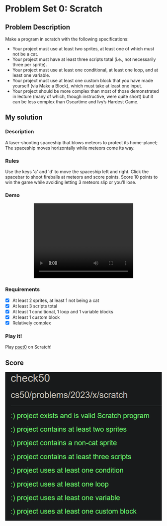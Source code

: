 # Problem Set 0: Scratch

## Problem Description

Make a program in scratch with the following specifications:
- Your project must use at least two sprites, at least one of which must not be a cat.
- Your project must have at least three scripts total (i.e., not necessarily three per sprite).
- Your project must use at least one conditional, at least one loop, and at least one variable.
- Your project must use at least one custom block that you have made yourself (via Make a Block), which must take at least one input.
- Your project should be more complex than most of those demonstrated in lecture (many of which, though instructive, were quite short) but it can be less complex than Oscartime and Ivy’s Hardest Game.

## My solution

### Description

A laser-shooting spaceship that blows meteors to protect its home-planet; The spaceship moves horizontally while meteors come its way.

### Rules

Use the keys 'a' and 'd' to move the spaceship left and right.  Click the spacebar to shoot fireballs at meteors and score points. Score 10 points to win the game while avoiding letting 3 meteors slip or you'll lose.

### Demo

<center>

<video src="./Resources/demo.mp4" width="320" height="240" controls></video>

</center>

### Requirements

- [x] At least 2 sprites, at least 1 not being a cat
- [x] At least 3 scripts total
- [x] At least 1 conditional, 1 loop and 1 variable blocks
- [x] At least 1 custom block
- [x] Relatively complex

### Play it!
Play [pset0](https://scratch.mit.edu/projects/825451865/) on Scratch!

## Score
<center>

![Score](./Resources/score.png)

</center>